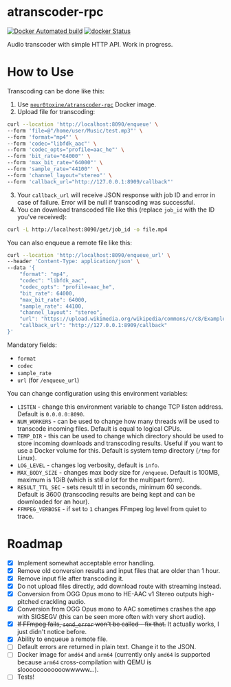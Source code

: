 # atranscoder-rpc

[![Docker Automated build](https://img.shields.io/docker/automated/neur0toxine/atranscoder-rpc.svg)](https://hub.docker.com/r/neur0toxine/atranscoder-rpc/)
[![docker Status](https://github.com/Neur0toxine/atranscoder-rpc/workflows/docker/badge.svg)](https://github.com/Neur0toxine/atranscoder-rpc/actions?query=workflow%3Adocker)

Audio transcoder with simple HTTP API. Work in progress.

# How to Use

Transcoding can be done like this:
1. Use [`neur0toxine/atranscoder-rpc`](https://hub.docker.com/r/neur0toxine/atranscoder-rpc/) Docker image.
2. Upload file for transcoding:
```bash
curl --location 'http://localhost:8090/enqueue' \
--form 'file=@"/home/user/Music/test.mp3"' \
--form 'format="mp4"' \
--form 'codec="libfdk_aac"' \
--form 'codec_opts="profile=aac_he"' \
--form 'bit_rate="64000"' \
--form 'max_bit_rate="64000"' \
--form 'sample_rate="44100"' \
--form 'channel_layout="stereo"' \
--form 'callback_url="http://127.0.0.1:8909/callback"'
```
3. Your `callback_url` will receive JSON response with job ID and error in case of failure. Error will be null if transcoding was successful.
4. You can download transcoded file like this (replace `job_id` with the ID you've received):
```bash
curl -L http://localhost:8090/get/job_id -o file.mp4
```

You can also enqueue a remote file like this:
```bash
curl --location 'http://localhost:8090/enqueue_url' \
--header 'Content-Type: application/json' \
--data '{
    "format": "mp4",
    "codec": "libfdk_aac",
    "codec_opts": "profile=aac_he",
    "bit_rate": 64000,
    "max_bit_rate": 64000,
    "sample_rate": 44100,
    "channel_layout": "stereo",
    "url": "https://upload.wikimedia.org/wikipedia/commons/c/c8/Example.ogg",
    "callback_url": "http://127.0.0.1:8909/callback"
}'
```

Mandatory fields:
- `format`
- `codec`
- `sample_rate`
- `url` (for `/enqueue_url`)

You can change configuration using this environment variables:
- `LISTEN` - change this environment variable to change TCP listen address. Default is `0.0.0.0:8090`.
- `NUM_WORKERS` - can be used to change how many threads will be used to transcode incoming files. Default is equal to logical CPUs.
- `TEMP_DIR` - this can be used to change which directory should be used to store incoming downloads and transcoding results. Useful if you want to use a Docker volume for this. Default is system temp directory (`/tmp` for Linux).
- `LOG_LEVEL` - changes log verbosity, default is `info`.
- `MAX_BODY_SIZE` - changes max body size for `/enqueue`. Default is 100MB, maximum is 1GiB (which is still *a lot* for the multipart form).
- `RESULT_TTL_SEC` - sets result ttl in seconds, minimum 60 seconds. Default is 3600 (transcoding results are being kept and can be downloaded for an hour).
- `FFMPEG_VERBOSE` - if set to `1` changes FFmpeg log level from quiet to trace.

# Roadmap
- [x] Implement somewhat acceptable error handling.
- [x] Remove old conversion results and input files that are older than 1 hour.
- [x] Remove input file after transcoding it.
- [x] Do not upload files directly, add download route with streaming instead.
- [x] Conversion from OGG Opus mono to HE-AAC v1 Stereo outputs high-pitched crackling audio.
- [x] Conversion from OGG Opus mono to AAC sometimes crashes the app with SIGSEGV (this can be seen more often with very short audio).
- [x] ~~If FFmpeg fails, `send_error` won't be called - fix that.~~ It actually works, I just didn't notice before.
- [x] Ability to enqueue a remote file.
- [ ] Default errors are returned in plain text. Change it to the JSON.
- [ ] Docker image for `amd64` and `arm64` (currently only `amd64` is supported because `arm64` cross-compilation with QEMU is sloooooooooooowwwww...).
- [ ] Tests!